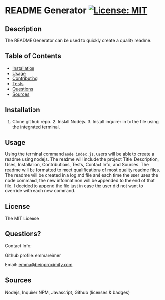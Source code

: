 # README Generator [![License: MIT](https://img.shields.io/badge/License-MIT-yellow.svg)](https://opensource.org/licenses/MIT)
  
## Description
The README Generator can be used to quickly create a quality readme.
  
## Table of Contents
- [Installation](#installation)
- [Usage](#usage)
- [Contributing](#contributing)
- [Tests](#tests)
- [Questions](#questions)
- [Sources](#sources)

## Installation
1. Clone git hub repo. 2. Install Nodejs. 3. Install inquirer in to the file using the integrated terminal.
  
## Usage
Using the terminal command `node index.js`, users will be able to create a readme using nodejs. The readme will include the project Title, Description, Uses, Installation, Contributions, Tests, Contact Info, and Sources. The readme will be formatted to meet qualifications of most quality readme files. The readme will be created in a log.md file and each time the user uses the node command, the new informatinon will be appended to the end of that file. I decided to append the file just in case the user did not want to override with each new command.

## License
The MIT License

## Questions?

Contact Info:

Github profile: emmareimer

Email: emma@beinproximity.com

## Sources
Nodejs, Inquirer NPM, Javascript, Github (licenses & badges)
  
    